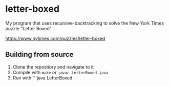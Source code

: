# letter-boxed
My program that uses recursive-backtracking to solve the New York Times puzzle "Letter Boxed"

https://www.nytimes.com/puzzles/letter-boxed

## Building from source
1. Clone the repository and navigate to it
2. Compile with ```make``` or ```javac LetterBoxed.java```
3. Run with ```java LetterBoxed
